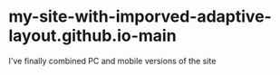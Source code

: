 # my-site-with-imporved-adaptive-layout.github.io-main
I've finally combined PC and mobile versions of the site 
